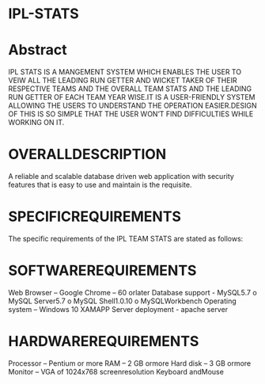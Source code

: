 # IPL-STATS

# Abstract

IPL STATS IS A MANGEMENT SYSTEM WHICH ENABLES THE USER TO VEIW ALL THE LEADING RUN GETTER AND WICKET TAKER OF THEIR RESPECTIVE TEAMS AND THE OVERALL TEAM STATS AND THE LEADING RUN GETTER OF EACH TEAM YEAR WISE.IT IS A USER-FRIENDLY SYSTEM ALLOWING THE USERS TO UNDERSTAND THE OPERATION EASIER.DESIGN OF THIS IS SO SIMPLE THAT THE USER WON’T FIND DIFFICULTIES WHILE WORKING ON IT.

# OVERALLDESCRIPTION
A reliable and scalable database driven web application with security features that is easy to use and maintain is the requisite.
# SPECIFICREQUIREMENTS
The specific requirements of the IPL TEAM STATS are stated as follows:
# SOFTWAREREQUIREMENTS
Web Browser – Google Chrome – 60 orlater 
Database support - MySQL5.7
o MySQL Server5.7
o MySQL Shell1.0.10
o MySQLWorkbench Operating system – Windows 10 XAMAPP Server deployment - apache server
# HARDWAREREQUIREMENTS
Processor – Pentium or more 
RAM – 2 GB ormore 
Hard disk – 3 GB ormore 
Monitor – VGA of 1024x768 screenresolution
Keyboard andMouse
